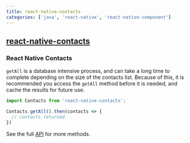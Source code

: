 ```yaml
---
title: react-native-contacts
categories: ['java', 'react-native', 'react-native-component']
---
```

## [react-native-contacts](https://github.com/morenoh149/react-native-contacts)

### React Native Contacts

`getAll` is a database intensive process, and can take a long time to complete depending on the size of the contacts list. Because of this, it is recommended you access the `getAll` method before it is needed, and cache the results for future use.
```js
import Contacts from 'react-native-contacts';

Contacts.getAll().then(contacts => {
  // contacts returned
})
```
See the full [API](#api) for more methods.
